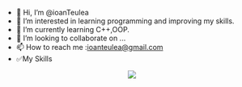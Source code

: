 - 👋 Hi, I’m @ioanTeulea
- 👀 I’m interested in learning programming and improving my skills.
- 🌱 I’m currently learning C++,OOP.
- 💞️ I’m looking to collaborate on ...
- 📫 How to reach me :ioanteulea@gmail.com
- ✅My Skills
<p align="center">
  <a href="https://skillicons.dev">
    <img src="https://skillicons.dev/icons?i=git,cpp,qt,html,css,js,java&perline=7" />
  </a>
</p>

<!---
ioanTeulea/ioanTeulea is a ✨ special ✨ repository because its `README.md` (this file) appears on your GitHub profile.
You can click the Preview link to take a look at your changes.
--->
